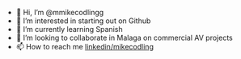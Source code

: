 - 👋 Hi, I’m @mmikecodlingg
- 👀 I’m interested in starting out on Github
- 🌱 I’m currently learning Spanish
- 💞️ I’m looking to collaborate in Malaga on commercial AV projects
- 📫 How to reach me [linkedin/mikecodling](https://www.linkedin.com/in/mcodling/)

<!---
mmikecodlingg/mmikecodlingg is a ✨ special ✨ repository because its `README.md` (this file) appears on your GitHub profile.
You can click the Preview link to take a look at your changes.
--->
